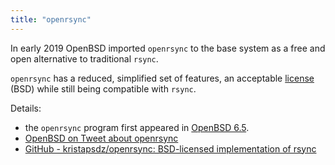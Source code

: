 ```yaml
---
title: "openrsync"
---
```


In early 2019 OpenBSD imported `openrsync` to the base system as a free and
open alternative to traditional `rsync`.

`openrsync` has a reduced, simplified set of features, an acceptable
[license](/fact/license/) (BSD) while still being compatible with `rsync`.

Details:

* the `openrsync` program first appeared in [OpenBSD 6.5](https://openbsd.org/65.html). 
* [OpenBSD on Tweet about openrsync](https://twitter.com/openbsd/status/1094750961107697664?s=21)
* [GitHub - kristapsdz/openrsync: BSD-licensed implementation of rsync](https://github.com/kristapsdz/openrsync)
